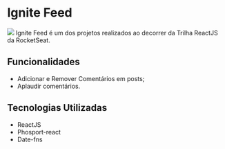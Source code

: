 # Ignite Feed
<img src="https://i.imgur.com/jUnvczF.gif">
Ignite Feed é um dos projetos realizados ao decorrer da Trilha ReactJS da RocketSeat.

## Funcionalidades
- Adicionar e Remover Comentários em posts;
- Aplaudir comentários.

## Tecnologias Utilizadas
- ReactJS
- Phosport-react
- Date-fns
